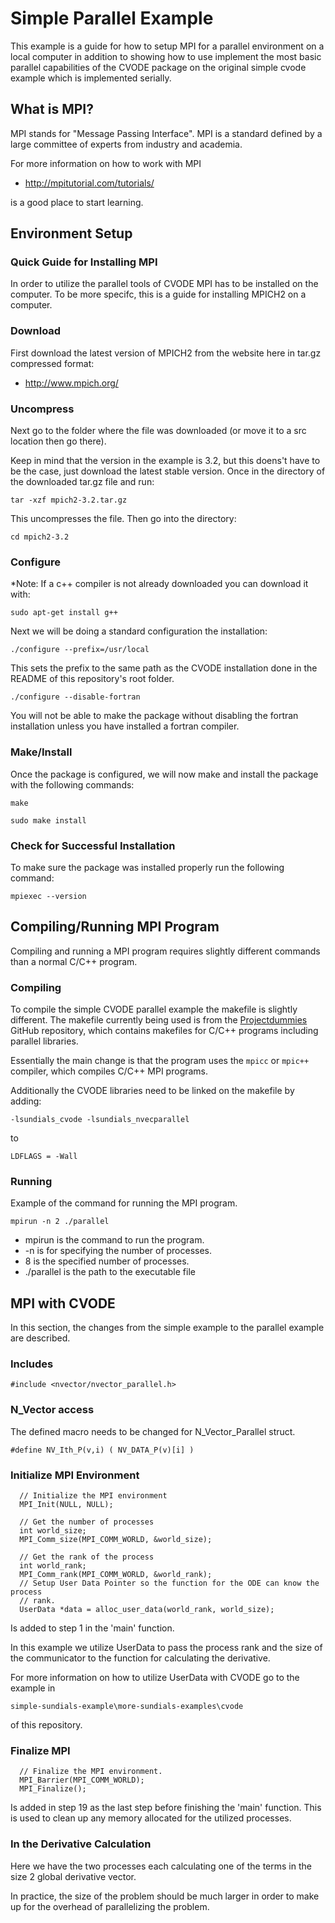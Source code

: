 # Simple Parallel Example

This example is a guide for how to setup MPI for a parallel environment on a local computer in addition to showing how to use implement the most basic parallel capabilities of the CVODE package on the original simple cvode example which is implemented serially. 


## What is MPI?

MPI stands for "Message Passing Interface". MPI is a standard defined by a large committee of experts from industry and academia. 

For more information on how to work with MPI

 - http://mpitutorial.com/tutorials/
 
is a good place to start learning. 


## Environment Setup

### Quick Guide for Installing MPI

In order to utilize the parallel tools of CVODE MPI has to be installed on the computer. To be more specifc, this is a guide for installing MPICH2 on a computer. 

### Download 

First download the latest version of MPICH2 from the website here in tar.gz compressed format:

 - http://www.mpich.org/
 
### Uncompress 
 
Next go to the folder where the file was downloaded (or move it to a src location then go there).

Keep in mind that the version in the example is 3.2, but this doens't have to be the case, just download the latest stable version. Once in the directory of the downloaded tar.gz file and run:

```
tar -xzf mpich2-3.2.tar.gz
```

This uncompresses the file. Then go into the directory:

```
cd mpich2-3.2
```

### Configure

*Note: If a c++ compiler is not already downloaded you can download it with:

```
sudo apt-get install g++
```

Next we will be doing a standard configuration the installation:

```
./configure --prefix=/usr/local
```

This sets the prefix to the same path as the CVODE installation done in the README of this repository's root folder. 


```
./configure --disable-fortran
```

You will not be able to make the package without disabling the fortran installation unless you have installed a fortran compiler. 

### Make/Install

Once the package is configured, we will now make and install the package with the following commands:

```
make
```

```
sudo make install
```

### Check for Successful Installation

To make sure the package was installed properly run the following command:

```
mpiexec --version
```


## Compiling/Running MPI Program 

Compiling and running a MPI program requires slightly different commands than a normal C/C++ program. 

### Compiling 

To compile the simple CVODE parallel example the makefile is slightly different. The makefile currently being used is from the [Projectdummies](https://github.com/rkoenigstein/Projectdummies) GitHub repository, which contains makefiles for C/C++ programs including parallel libraries. 

Essentially the main change is that the program uses the ```mpicc``` or ```mpic++``` compiler, which compiles C/C++ MPI programs.

Additionally the CVODE libraries need to be linked on the makefile by adding:

```
-lsundials_cvode -lsundials_nvecparallel
```

to

```
LDFLAGS = -Wall
``` 

### Running

Example of the command for running the MPI program. 

```
mpirun -n 2 ./parallel
```

 - mpirun is the command to run the program.
 - -n is for specifying the number of processes.
 - 8 is the specified number of processes.
 - ./parallel is the path to the executable file



## MPI with CVODE

In this section, the changes from the simple example to the parallel example are 
described. 

### Includes

```
#include <nvector/nvector_parallel.h>  
```

### N_Vector access

The defined macro needs to be changed for N_Vector_Parallel struct. 

```
#define NV_Ith_P(v,i) ( NV_DATA_P(v)[i] )
```

### Initialize MPI Environment

```
  // Initialize the MPI environment
  MPI_Init(NULL, NULL);

  // Get the number of processes
  int world_size;
  MPI_Comm_size(MPI_COMM_WORLD, &world_size);

  // Get the rank of the process
  int world_rank;
  MPI_Comm_rank(MPI_COMM_WORLD, &world_rank);
  // Setup User Data Pointer so the function for the ODE can know the process
  // rank.
  UserData *data = alloc_user_data(world_rank, world_size);
```

Is added to step 1 in the 'main' function.

In this example we utilize UserData to pass the process rank and the size of the communicator to the function for calculating the derivative. 

For more information on how to utilize UserData with CVODE go to the example in 

```
simple-sundials-example\more-sundials-examples\cvode
```

of this repository. 

### Finalize MPI

```
  // Finalize the MPI environment.
  MPI_Barrier(MPI_COMM_WORLD);
  MPI_Finalize();
```

Is added in step 19 as the last step before finishing the 'main' function. This is used to clean up any memory allocated for the utilized processes.

### In the Derivative Calculation

Here we have the two processes each calculating one of the terms in the size 2 global derivative vector. 

In practice, the size of the problem should be much larger in order to make up for the overhead of parallelizing the problem. 

 

